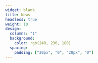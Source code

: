 ```yaml
---
widget: blank
title: News
headless: true
weight: 10
design:
  columns: "1"
  background:
    color: rgb(240, 230, 180)
  spacing:
    padding: ["20px", "0", "20px", "0"]
---
```

